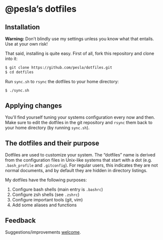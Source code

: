 # @pesla’s dotfiles

## Installation

**Warning:** Don’t blindly use my settings unless you know what that entails. Use at your own risk!

That said, installing is quite easy. First of all, fork this repository and clone into it:

```bash
$ git clone https://github.com/pesla/dotfiles.git
$ cd dotfiles
```

Run `sync.sh` to `rsync` the dotfiles to your home directory:

```bash
$ ./sync.sh
```

## Applying changes

You'll find yourself tuning your systems configuration every now and then. Make sure to edit the dotfiles in the git repository
 and `rsync` them back to your home directory (by running `sync.sh`).
 
## The dotfiles and their purpose

Dotfiles are used to customize your system. The “dotfiles” name is derived from the configuration files in Unix-like systems that start with a dot (e.g. `.bash_profile` and `.gitconfig`). For regular users, this indicates they are not normal documents, and by default they are hidden in directory listings.

My dotfiles have the following purposes:

1. Configure bash shells (main entry is `.bashrc`)
2. Configure zsh shells (see `.zshrc`)
3. Configure important tools (git, vim)
4. Add some aliases and functions

## Feedback

Suggestions/improvements [welcome](https://github.com/pesla/dotfiles/issues).